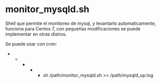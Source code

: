 # monitor_mysqld.sh

Shell que permite el monitoreo de mysql, y levantarlo automaticamente, funciona para Centos 7, con pequeñas modificaciones se puede implementar en otras distros.

Se puede usar con cron:
* * * * * sh /path/monitor_mysqld.sh >> /path/mysqld_up.log

